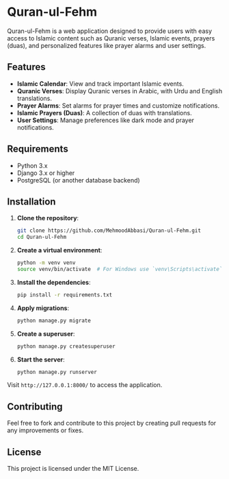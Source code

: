 # Quran-ul-Fehm

Quran-ul-Fehm is a web application designed to provide users with easy access to Islamic content such as Quranic verses, Islamic events, prayers (duas), and personalized features like prayer alarms and user settings.

## Features

- **Islamic Calendar**: View and track important Islamic events.
- **Quranic Verses**: Display Quranic verses in Arabic, with Urdu and English translations.
- **Prayer Alarms**: Set alarms for prayer times and customize notifications.
- **Islamic Prayers (Duas)**: A collection of duas with translations.
- **User Settings**: Manage preferences like dark mode and prayer notifications.

## Requirements

- Python 3.x
- Django 3.x or higher
- PostgreSQL (or another database backend)

## Installation

1. **Clone the repository**:

    ```bash
    git clone https://github.com/MehmoodAbbasi/Quran-ul-Fehm.git
    cd Quran-ul-Fehm
    ```

2. **Create a virtual environment**:

    ```bash
    python -m venv venv
    source venv/bin/activate  # For Windows use `venv\Scripts\activate`
    ```

3. **Install the dependencies**:

    ```bash
    pip install -r requirements.txt
    ```

4. **Apply migrations**:

    ```bash
    python manage.py migrate
    ```

5. **Create a superuser**:

    ```bash
    python manage.py createsuperuser
    ```

6. **Start the server**:

    ```bash
    python manage.py runserver
    ```

Visit `http://127.0.0.1:8000/` to access the application.

## Contributing

Feel free to fork and contribute to this project by creating pull requests for any improvements or fixes.

## License

This project is licensed under the MIT License.
